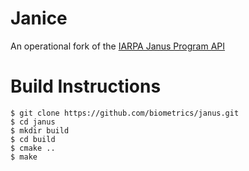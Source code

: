 Janice
=====

An operational fork of the [IARPA Janus Program API](http://www.libjanus.org)

# Build Instructions

    $ git clone https://github.com/biometrics/janus.git
    $ cd janus
    $ mkdir build
    $ cd build
    $ cmake ..
    $ make
